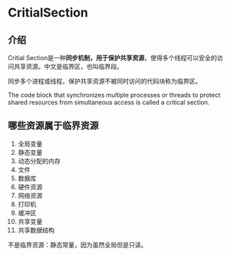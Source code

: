 # CritialSection

## 介绍

Critial Section是一种**同步机制，用于保护共享资源**，使得多个线程可以安全的访问共享资源。中文是临界区，也叫临界段。


同步多个进程或线程，保护共享资源不被同时访问的代码块称为临界区。

The code block that synchronizes multiple processes or threads to protect shared resources from simultaneous access is called a critical section.

## 哪些资源属于临界资源
1. 全局变量
2. 静态变量
3. 动态分配的内存
4. 文件
5. 数据库
6. 硬件资源
7. 网络资源
8. 打印机
9. 缓冲区
10. 共享变量
11. 共享数据结构

不是临界资源：静态常量，因为虽然全局但是只读。